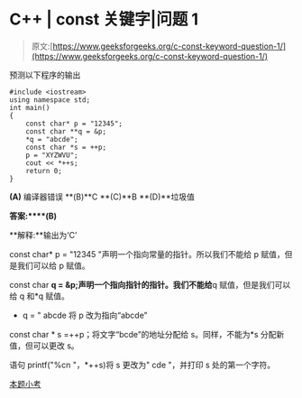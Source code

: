 # C++ | const 关键字|问题 1

> 原文:[https://www.geeksforgeeks.org/c-const-keyword-question-1/](https://www.geeksforgeeks.org/c-const-keyword-question-1/)

预测以下程序的输出

```
#include <iostream>
using namespace std;
int main()
{
    const char* p = "12345";
    const char **q = &p;
    *q = "abcde";
    const char *s = ++p;
    p = "XYZWVU";
    cout << *++s;
    return 0;
}
```

**(A)** 编译器错误
**(B)**C
**(C)**B
**(D)**垃圾值

**答案:****(B)**

**解释:**输出为‘C’

const char* p = "12345 "声明一个指向常量的指针。所以我们不能给 p 赋值，但是我们可以给 p 赋值。

const char **q = &p;声明一个指向指针的指针。我们不能给**q 赋值，但是我们可以给 q 和*q 赋值。

* q = " abcde 将 p 改为指向“abcde”

const char * s =++p；将文字“bcde”的地址分配给 s。同样，不能为*s 分配新值，但可以更改 s。

语句 printf("%cn "，*++s)将 s 更改为" cde "，并打印 s 处的第一个字符。

[本题小考](https://www.geeksforgeeks.org/quiz-corner-gq/)